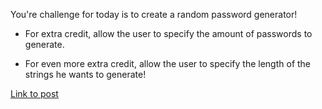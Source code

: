 You're challenge for today is to create a random password generator!

* For extra credit, allow the user to specify the amount of passwords to generate.

* For even more extra credit, allow the user to specify the length of the strings he wants to generate!

[Link to post](https://www.reddit.com/r/dailyprogrammer/comments/pm6oj/2122012_challenge_4_easy/)